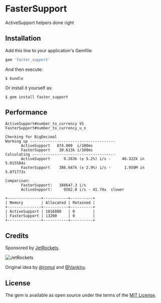 # FasterSupport

ActiveSupport helpers done right

## Installation

Add this line to your application's Gemfile:

```ruby
gem 'faster_support'
```

And then execute:

    $ bundle

Or install it yourself as:

    $ gem install faster_support

## Performance

```
ActiveSupport#number_to_currency VS FasterSupport#number_to_currency_u_n

Checking for BigDecimal
Warming up --------------------------------------
       ActiveSupport   874.000  i/100ms
       FasterSupport    30.613k i/100ms
Calculating -------------------------------------
       ActiveSupport      9.263k (± 5.2%) i/s -     46.322k in   5.015584s
       FasterSupport    386.647k (± 2.9%) i/s -      1.959M in   5.071773s

Comparison:
       FasterSupport:   386647.3 i/s
       ActiveSupport:     9262.8 i/s - 41.74x  slower

+---------------+-----------+----------+
| Memory        | Allocated | Retained |
+---------------+-----------+----------+
| ActiveSupport | 1016800   | 0        |
| FasterSupport | 13200     | 0        |
+---------------+-----------+----------+
```

## Credits

Sponsored by [JetRockets](http://www.jetrockets.pro).

![JetRockets](http://jetrockets.pro/jetrockets-white.png)

Original idea by [@romul](https://github.com/romul) and [@Vankiru](https://github.com/Vankiru).

## License

The gem is available as open source under the terms of the [MIT License](https://opensource.org/licenses/MIT).
